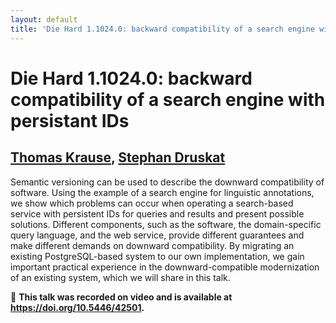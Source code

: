 ```yaml
---
layout: default
title: 'Die Hard 1.1024.0: backward compatibility of a search engine with persistant IDs'
---
```


# Die Hard 1.1024.0: backward compatibility of a search engine with persistant IDs

## [Thomas Krause](../../speaker/KFD3VM/), [Stephan Druskat](../../speaker/WQ9MC9/)

Semantic versioning can be used to describe the downward compatibility of software. Using the example of a search engine for linguistic annotations, we show which problems can occur when operating a search-based service with persistent IDs for queries and results and present possible solutions. Different components, such as the software, the domain-specific query language, and the web service, provide different guarantees and make different demands on downward compatibility. By migrating an existing PostgreSQL-based system to our own implementation, we gain important practical experience in the downward-compatible modernization of an existing system, which we will share in this talk.

🎥 **This talk was recorded on video and is available at <https://doi.org/10.5446/42501>.**